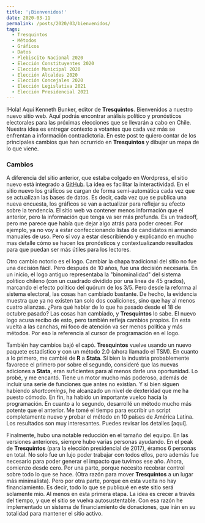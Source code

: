 ```yaml
---
title: '¡Bienvenidos!'
date: 2020-03-11
permalink: /posts/2020/03/bienvenidos/
tags:
  - Tresquintos
  - Métodos
  - Gráficos
  - Datos
  - Plebiscito Nacional 2020
  - Elección Constituyentes 2020
  - Elección Municipal 2020
  - Elección Alcaldes 2020
  - Elección Concejales 2020
  - Elección Legislativa 2021
  - Elección Presidencial 2021
---
```



!Hola! Aquí Kenneth Bunker, editor de **Tresquintos**. Bienvenidos a nuestro nuevo sitio web. Aquí podrás encontrar análisis político y pronósticos electorales para las próximas elecciones que se llevarán a cabo en Chile. Nuestra idea es entregar contexto a votantes que cada vez más se enfrentan a información contradictoria. En este post te quiero contar de los principales cambios que han ocrurrido en **Tresquintos** y dibujar un mapa de lo que viene.


### Cambios

A diferencia del sitio anterior, que estaba colgado en Wordpress, el sitio nuevo está integrado a [GitHub](https://github.com/). La idea es facilitar la interactividad. En el sitio nuevo los gráficos se cargan de forma semi-automática cada vez que se actualizan las bases de datos. Es decir, cada vez que se publica una nueva encuesta, los gráficos se van a actualizar para reflejar su efecto sobre la tendencia. El sitio web va contener menos información que el anterior, pero la información que tenga va ser más profunda. Es un tradeoff, pero me parece que había que dejar algo atrás para poder crecer. Por ejemplo, ya no voy a estar confeccionando listas de candidatos ni armando manuales de uso. Pero sí voy a estar describiendo y explicando en mucho mas detalle cómo se hacen los pronósticos y contextualizando resultados para que puedan ser más útiles para los lectores.

Otro cambio notorio es el logo. Cambiar la chapa tradicional del sitio no fue una decisión fácil. Pero después de 10 años, fue una decisión necesaria. En un inicio, el logo antiguo representaba la "binominalidad" del sistema político chileno (con un cuadrado dividido por una linea de 45 grados), marcando el efecto político del quórum de los 3/5. Pero desde la reforma al sistema electoral, las cosas han cambiado bastante. De hecho, la evidencia muestra que ya no existen tan solo dos coaliciones, sino que hay al menos cuatro alianzas. ¿Para qué hablar de lo que ha pasado desde el 18 de octubre pasado? Las cosas han cambiado, y **Tresquintos** lo sabe. El nuevo logo acusa recibo de esto, pero también refleja cambios propios. En esta vuelta a las canchas, mi foco de atención va ser menos política y más métodos. Por eso la referencia al cursor de programación en el logo.

También hay cambios bajó el capó. **Tresquintos** vuelve usando un nuevo paquete estadístico y con un método 2.0 (ahora llamado el TSM). En cuanto a lo primero, me cambié de **R** a **Stata**. Sí bien la industria probablemente favorece el primero por sobre el segundo, consideré que las nuevas adiciones a **Stata**, eran suficientes para al menos darle una oportunidad. Lo probé, y me encantó. Tiene un motor mucho más poderoso, además de incluir una serie de funciones que antes no existían. Y si bien siguen habiendo *shortcomings*, he alcanzado un nivel de dexteridad que me ha puesto cómodo. En fin, ha habido un importante vuelco hacia la programación. En cuanto a lo segundo, desarrollé un método mucho más potente que el anterior. Me tomé el tiempo para escribir un script completamente nuevo y probar el método en 10 países de América Latina. Los resultados son muy interesantes. Puedes revisar los detalles [aquí].

Finalmente, hubo una notable reducción en el tamaño del equipo. En las versiones anteriores, siempre hubo varias personas ayudando. En el peak de **Tresquintos** (para la elección presidencial de 2017), éramos 6 personas en total. No solo fue un lujo poder trabajar con todos ellos, pero además fue necesario para poder generar el impacto que tuvimos ese año. Ahora, comienzo desde cero. Por una parte, porque necesito recobrar control sobre todo lo que se hace. (Otra razón para mover **Tresquintos** a un lugar más minimalista). Pero por otra parte, porque en esta vuelta no hay financiamiento. Es decir, todo lo que se publiqué en este sitio será solamente mío. Al menos en esta primera etapa. La idea es crecer a través del tiempo, y que el sitio se vuelva autosustentable. Con esa razón he implementado un sistema de financiamiento de donaciones, que irán en su totalidad para mantener el sitio activo.
